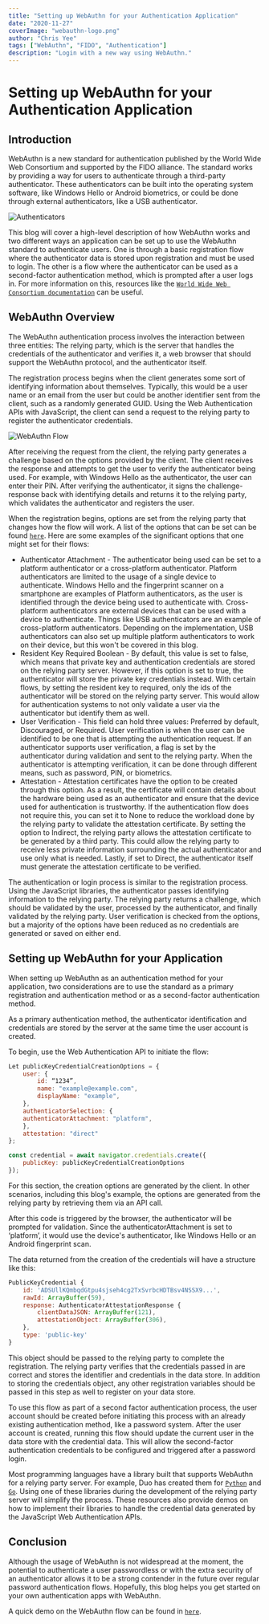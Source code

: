 ```yaml
---
title: "Setting up WebAuthn for your Authentication Application"
date: "2020-11-27"
coverImage: "webauthn-logo.png"
author: "Chris Yee"
tags: ["WebAuthn", "FIDO", "Authentication"]
description: "Login with a new way using WebAuthn."
---
```


# Setting up WebAuthn for your Authentication Application

## Introduction

WebAuthn is a new standard for authentication published by the World Wide Web Consortium and supported by the FIDO alliance. The standard works by providing a way for users to authenticate through a third-party authenticator. These authenticators can be built into the operating system software, like Windows Hello or Android biometrics, or could be done through external authenticators, like a USB authenticator.

![Authenticators](authenticators.png)

This blog will cover a high-level description of how WebAuthn works and two different ways an application can be set up to use the WebAuthn standard to authenticate users. One is through a basic registration flow where the authenticator data is stored upon registration and must be used to login. The other is a flow where the authenticator can be used as a second-factor authentication method, which is prompted after a user logs in. For more information on this, resources like the [`World Wide Web Consortium documentation`](https://www.w3.org/TR/webauthn-2/) can be useful.

## WebAuthn Overview

The WebAuthn authentication process involves the interaction between three entities: The relying party, which is the server that handles the credentials of the authenticator and verifies it, a web browser that should support the WebAuthn protocol, and the authenticator itself.

The registration process begins when the client generates some sort of identifying information about themselves. Typically, this would be a user name or an email from the user but could be another identifier sent from the client, such as a randomly generated GUID. Using the Web Authentication APIs with JavaScript, the client can send a request to the relying party to register the authenticator credentials.

![WebAuthn Flow](webauthn-flow.png)

After receiving the request from the client, the relying party generates a challenge based on the options provided by the client. The client receives the response and attempts to get the user to verify the authenticator being used. For example, with Windows Hello as the authenticator, the user can enter their PIN. After verifying the authenticator, it signs the challenge-response back with identifying details and returns it to the relying party, which validates the authenticator and registers the user.

When the registration begins, options are set from the relying party that changes how the flow will work. A list of the options that can be set can be found [`here`](https://www.w3.org/TR/webauthn/#dictionary-makecredentialoptions). Here are some examples of the significant options that one might set for their flows:

- Authenticator Attachment - The authenticator being used can be set to a platform authenticator or a cross-platform authenticator. Platform authenticators are limited to the usage of a single device to authenticate. Windows Hello and the fingerprint scanner on a smartphone are examples of Platform authenticators, as the user is identified through the device being used to authenticate with. Cross-platform authenticators are external devices that can be used with a device to authenticate. Things like USB authenticators are an example of cross-platform authenticators. Depending on the implementation, USB authenticators can also set up multiple platform authenticators to work on their device, but this won't be covered in this blog.
- Resident Key Required Boolean - By default, this value is set to false, which means that private key and authentication credentials are stored on the relying party server. However, if this option is set to true, the authenticator will store the private key credentials instead. With certain flows, by setting the resident key to required, only the ids of the authenticator will be stored on the relying party server. This would allow for authentication systems to not only validate a user via the authenticator but identify them as well.
- User Verification - This field can hold three values: Preferred by default, Discouraged, or Required. User verification is when the user can be identified to be one that is attempting the authentication request. If an authenticator supports user verification, a flag is set by the authenticator during validation and sent to the relying party. When the authenticator is attempting verification, it can be done through different means, such as password, PIN, or biometrics.
- Attestation - Attestation certificates have the option to be created through this option. As a result, the certificate will contain details about the hardware being used as an authenticator and ensure that the device used for authentication is trustworthy. If the authentication flow does not require this, you can set it to None to reduce the workload done by the relying party to validate the attestation certificate. By setting the option to Indirect, the relying party allows the attestation certificate to be generated by a third party. This could allow the relying party to receive less private information surrounding the actual authenticator and use only what is needed. Lastly, if set to Direct, the authenticator itself must generate the attestation certificate to be verified.

The authentication or login process is similar to the registration process. Using the JavaScript libraries, the authenticator passes identifying information to the relying party. The relying party returns a challenge, which should be validated by the user, processed by the authenticator, and finally validated by the relying party. User verification is checked from the options, but a majority of the options have been reduced as no credentials are generated or saved on either end.

## Setting up WebAuthn for your Application

When setting up WebAuthn as an authentication method for your application, two considerations are to use the standard as a primary registration and authentication method or as a second-factor authentication method.

As a primary authentication method, the authenticator identification and credentials are stored by the server at the same time the user account is created.

To begin, use the Web Authentication API to initiate the flow:

```javascript
Let publicKeyCredentialCreationOptions = {
    user: {
        id: “1234”,
        name: "example@example.com",
        displayName: "example",
    },
    authenticatorSelection: {
    authenticatorAttachment: "platform",
    },
    attestation: "direct"
};

const credential = await navigator.credentials.create({
    publicKey: publicKeyCredentialCreationOptions
});
```

For this section, the creation options are generated by the client. In other scenarios, including this blog's example, the options are generated from the relying party by retrieving them via an API call.

After this code is triggered by the browser, the authenticator will be prompted for validation. Since the authenticatorAttachment is set to ‘platform’, it would use the device's authenticator, like Windows Hello or an Android fingerprint scan.

The data returned from the creation of the credentials will have a structure like this:

```javascript
PublicKeyCredential {
    id: 'ADSUllKQmbqdGtpu4sjseh4cg2TxSvrbcHDTBsv4NSSX9...',
    rawId: ArrayBuffer(59),
    response: AuthenticatorAttestationResponse {
        clientDataJSON: ArrayBuffer(121),
        attestationObject: ArrayBuffer(306),
    },
    type: 'public-key'
}
```

This object should be passed to the relying party to complete the registration. The relying party verifies that the credentials passed in are correct and stores the identifier and credentials in the data store. In addition to storing the credentials object, any other registration variables should be passed in this step as well to register on your data store.

To use this flow as part of a second factor authentication process, the user account should be created before initiating this process with an already existing authentication method, like a password system. After the user account is created, running this flow should update the current user in the data store with the credential data. This will allow the second-factor authentication credentials to be configured and triggered after a password login.

Most programming languages have a library built that supports WebAuthn for a relying party server. For example, Duo has created them for [`Python`](https://github.com/duo-labs/py_webauthn) and [`Go`](https://github.com/duo-labs/webauthn). Using one of these libraries during the development of the relying party server will simplify the process. These resources also provide demos on how to implement their libraries to handle the credential data generated by the JavaScript Web Authentication APIs.

## Conclusion

Although the usage of WebAuthn is not widespread at the moment, the potential to authenticate a user passwordless or with the extra security of an authenticator allows it to be a strong contender in the future over regular password authentication flows. Hopefully, this blog helps you get started on your own authentication apps with WebAuthn.

A quick demo on the WebAuthn flow can be found in [`here`](https://www.loginradius.com/demo/fido).
